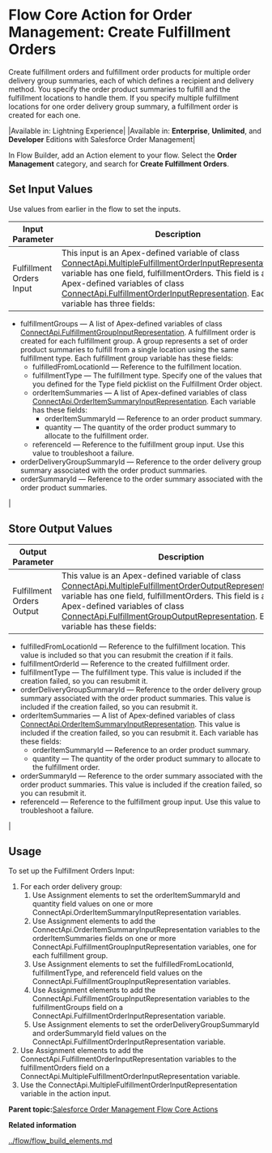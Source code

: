 # Flow Core Action for Order Management: Create Fulfillment Orders

Create fulfillment orders and fulfillment order products for multiple order delivery group summaries, each of which defines a recipient and delivery method. You specify the order product summaries to fulfill and the fulfillment locations to handle them. If you specify multiple fulfillment locations for one order delivery group summary, a fulfillment order is created for each one.

|Available in: Lightning Experience|
|Available in: **Enterprise**, **Unlimited**, and **Developer** Editions with Salesforce Order Management|

In Flow Builder, add an Action element to your flow. Select the **Order Management** category, and search for **Create Fulfillment Orders**.

## Set Input Values

Use values from earlier in the flow to set the inputs.

|Input Parameter|Description|
|---------------|-----------|
|Fulfillment Orders Input|This input is an Apex-defined variable of class [ConnectApi.MultipleFulfillmentOrderInputRepresentation](https://developer.salesforce.com/docs/atlas.en-us.apexcode.meta/apexcode/apex_connectapi_input_multiple_fulfillment_order.htm).The variable has one field, fulfillmentOrders. This field is a list of Apex-defined variables of class [ConnectApi.FulfillmentOrderInputRepresentation](https://developer.salesforce.com/docs/atlas.en-us.apexcode.meta/apexcode/apex_connectapi_input_fulfillment_order.htm). Each variable has three fields:

-   fulfillmentGroups — A list of Apex-defined variables of class [ConnectApi.FulfillmentGroupInputRepresentation](https://developer.salesforce.com/docs/atlas.en-us.apexcode.meta/apexcode/apex_connectapi_input_fulfillment_order.htm). A fulfillment order is created for each fulfillment group. A group represents a set of order product summaries to fulfill from a single location using the same fulfillment type. Each fulfillment group variable has these fields:
    -   fulfilledFromLocationId — Reference to the fulfillment location.
    -   fulfillmentType — The fulfillment type. Specify one of the values that you defined for the Type field picklist on the Fulfillment Order object.
    -   orderItemSummaries — A list of Apex-defined variables of class [ConnectApi.OrderItemSummaryInputRepresentation](https://developer.salesforce.com/docs/atlas.en-us.apexcode.meta/apexcode/apex_connectapi_input_order_item_summary.htm). Each variable has these fields:
        -   orderItemSummaryId — Reference to an order product summary.
        -   quantity — The quantity of the order product summary to allocate to the fulfillment order.
    -   referenceId — Reference to the fulfillment group input. Use this value to troubleshoot a failure.
-   orderDeliveryGroupSummaryId — Reference to the order delivery group summary associated with the order product summaries.
-   orderSummaryId — Reference to the order summary associated with the order product summaries.

|

## Store Output Values

|Output Parameter|Description|
|----------------|-----------|
|Fulfillment Orders Output|This value is an Apex-defined variable of class [ConnectApi.MultipleFulfillmentOrderOutputRepresentation](https://developer.salesforce.com/docs/atlas.en-us.apexcode.meta/apexcode/apex_connectapi_output_multiple_fulfillment_order_output.htm).The variable has one field, fulfillmentOrders. This field is a list of Apex-defined variables of class [ConnectApi.FulfillmentGroupOutputRepresentation](https://developer.salesforce.com/docs/atlas.en-us.apexcode.meta/apexcode/apex_connectapi_output_fulfillment_group_output.htm). Each variable has these fields:

-   fulfilledFromLocationId — Reference to the fulfillment location. This value is included so that you can resubmit the creation if it fails.
-   fulfillmentOrderId — Reference to the created fulfillment order.
-   fulfillmentType — The fulfillment type. This value is included if the creation failed, so you can resubmit it.
-   orderDeliveryGroupSummaryId — Reference to the order delivery group summary associated with the order product summaries. This value is included if the creation failed, so you can resubmit it.
-   orderItemSummaries — A list of Apex-defined variables of class [ConnectApi.OrderItemSummaryInputRepresentation](https://developer.salesforce.com/docs/atlas.en-us.apexcode.meta/apexcode/apex_connectapi_input_order_item_summary.htm). This value is included if the creation failed, so you can resubmit it. Each variable has these fields:
    -   orderItemSummaryId — Reference to an order product summary.
    -   quantity — The quantity of the order product summary to allocate to the fulfillment order.
-   orderSummaryId — Reference to the order summary associated with the order product summaries. This value is included if the creation failed, so you can resubmit it.
-   referenceId — Reference to the fulfillment group input. Use this value to troubleshoot a failure.

|

## Usage

To set up the Fulfillment Orders Input:

1.  For each order delivery group:
    1.  Use Assignment elements to set the orderItemSummaryId and quantity field values on one or more ConnectApi.OrderItemSummaryInputRepresentation variables.
    2.  Use Assignment elements to add the ConnectApi.OrderItemSummaryInputRepresentation variables to the orderItemSummaries fields on one or more ConnectApi.FulfillmentGroupInputRepresentation variables, one for each fulfillment group.
    3.  Use Assignment elements to set the fulfilledFromLocationId, fulfillmentType, and referenceId field values on the ConnectApi.FulfillmentGroupInputRepresentation variables.
    4.  Use Assignment elements to add the ConnectApi.FulfillmentGroupInputRepresentation variables to the fulfillmentGroups field on a ConnectApi.FulfillmentOrderInputRepresentation variable.
    5.  Use Assignment elements to set the orderDeliveryGroupSummaryId and orderSummaryId field values on the ConnectApi.FulfillmentOrderInputRepresentation variable.
2.  Use Assignment elements to add the ConnectApi.FulfillmentOrderInputRepresentation variables to the fulfillmentOrders field on a ConnectApi.MultipleFulfillmentOrderInputRepresentation variable.
3.  Use the ConnectApi.MultipleFulfillmentOrderInputRepresentation variable in the action input.

**Parent topic:**[Salesforce Order Management Flow Core Actions](../flow/flow_ref_elements_om_actions_list.md)

**Related information**  


[../flow/flow\_build\_elements.md](../flow/flow_build_elements.md)

